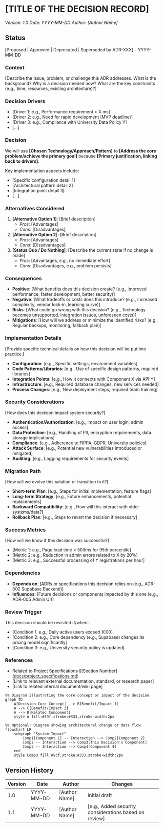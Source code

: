 # [TITLE OF THE DECISION RECORD]

*Version: 1.0*
*Date: YYYY-MM-DD*
*Author: [Author Name]*

## Status
[Proposed | Approved | Deprecated | Superseded by ADR-XXX] - YYYY-MM-DD

### Context
[Describe the issue, problem, or challenge this ADR addresses. What is the background? Why is a decision needed now? What are the key constraints (e.g., time, resources, existing architecture)?]

### Decision Drivers
- [Driver 1: e.g., Performance requirement > X ms]
- [Driver 2: e.g., Need for rapid development (MVP deadline)]
- [Driver 3: e.g., Compliance with University Data Policy Y]
- [...]

### Decision
We will use **[Chosen Technology/Approach/Pattern]** to **[Address the core problem/achieve the primary goal]** because **[Primary justification, linking back to drivers]**.

Key implementation aspects include:
- [Specific configuration detail 1]
- [Architectural pattern detail 2]
- [Integration point detail 3]
- [...]

### Alternatives Considered
1.  **[Alternative Option 1]**: [Brief description]
    *   *Pros*: [Advantages]
    *   *Cons*: [Disadvantages]
2.  **[Alternative Option 2]**: [Brief description]
    *   *Pros*: [Advantages]
    *   *Cons*: [Disadvantages]
3.  **[Status Quo / Do Nothing]**: [Describe the current state if no change is made]
    *   *Pros*: [Advantages, e.g., no immediate effort]
    *   *Cons*: [Disadvantages, e.g., problem persists]

### Consequences
-   **Positive**: [What benefits does this decision create? (e.g., Improved performance, faster development, better security)]
-   **Negative**: [What tradeoffs or costs does this introduce? (e.g., Increased complexity, vendor lock-in, learning curve)]
-   **Risks**: [What could go wrong with this decision? (e.g., Technology becomes unsupported, integration issues, unforeseen costs)]
-   **Mitigations**: [How will we address or minimize the identified risks? (e.g., Regular backups, monitoring, fallback plan)]

### Implementation Details
[Provide specific technical details on how this decision will be put into practice.]
-   **Configuration**: [e.g., Specific settings, environment variables]
-   **Code Patterns/Libraries**: [e.g., Use of specific design patterns, required libraries]
-   **Integration Points**: [e.g., How it connects with Component X via API Y]
-   **Infrastructure**: [e.g., Required database changes, new services needed]
-   **Process Changes**: [e.g., New deployment steps, required team training]

### Security Considerations
[How does this decision impact system security?]
-   **Authentication/Authorization**: [e.g., Impact on user login, admin access]
-   **Data Protection**: [e.g., Handling of PII, encryption requirements, data storage implications]
-   **Compliance**: [e.g., Adherence to FIPPA, GDPR, University policies]
-   **Attack Surface**: [e.g., Potential new vulnerabilities introduced or mitigated]
-   **Auditing**: [e.g., Logging requirements for security events]

### Migration Path
[How will we evolve this solution or transition to it?]
-   **Short-term Plan**: [e.g., Steps for initial implementation, feature flags]
-   **Long-term Strategy**: [e.g., Future enhancements, potential replacements]
-   **Backward Compatibility**: [e.g., How will this interact with older systems/data?]
-   **Rollback Plan**: [e.g., Steps to revert the decision if necessary]

### Success Metrics
[How will we know if this decision was successful?]
-   [Metric 1: e.g., Page load time < 500ms for 95th percentile]
-   [Metric 2: e.g., Reduction in admin errors related to X by 20%]
-   [Metric 3: e.g., Successful processing of Y registrations per hour]

### Dependencies
-   **Depends on**: [ADRs or specifications this decision relies on (e.g., ADR-002 Supabase Backend)]
-   **Influences**: [Future decisions or components impacted by this one (e.g., ADR-005 Admin UI)]

### Review Trigger
This decision should be revisited if/when:
-   [Condition 1: e.g., Daily active users exceed 1000]
-   [Condition 2: e.g., Core dependency (e.g., Supabase) changes its pricing model significantly]
-   [Condition 3: e.g., University security policy is updated]

### References
-   Related to Project Specifications §[Section Number] ([docs/project_specifications.md](docs/project_specifications.md))
-   [Link to relevant external documentation, standard, or research paper]
-   [Link to related internal document/wiki page]

```mermaid
%% Diagram illustrating the core concept or impact of the decision
graph TD
    A[Decision Core Concept] --> B[Benefit/Impact 1]
    A --> C[Benefit/Impact 2]
    A --> D[Related Component]
    style A fill:#f9f,stroke:#333,stroke-width:2px
```

```mermaid
%% Optional: Diagram showing architectural change or data flow
flowchart LR
    subgraph "System Impact"
        Comp1[Component 1] -- Interaction --> Comp2[Component 2]
        Comp2 -- Interaction --> Comp3[This Decision's Component]
        Comp3 -- Interaction --> Comp4[Component 4]
    end
    style Comp3 fill:#9cf,stroke:#333,stroke-width:2px
```

## Version History
| Version | Date       | Author        | Changes                                            |
|---------|------------|---------------|----------------------------------------------------|
| 1.0     | YYYY-MM-DD | [Author Name] | Initial draft                                      |
| 1.1     | YYYY-MM-DD | [Author Name] | [e.g., Added security considerations based on review] |